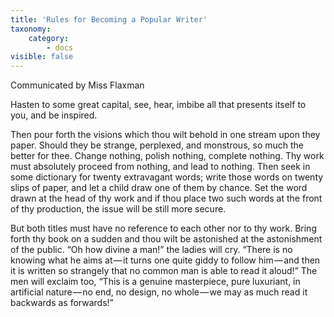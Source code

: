 ```yaml
---
title: 'Rules for Becoming a Popular Writer'
taxonomy:
    category:
        - docs
visible: false
---
```


<div class="author">Communicated by Miss Flaxman</div>

Hasten to some great capital, see, hear, imbibe all that presents itself to you, and be inspired.

Then pour forth the visions which thou wilt behold in one stream upon they paper. Should they be strange, perplexed, and monstrous, so much the better for thee. Change nothing, polish nothing, complete nothing. Thy work must absolutely proceed from nothing, and lead to nothing. Then seek in some dictionary for twenty extravagant words; write those words on twenty slips of paper, and let a child draw one of them by chance. Set the word drawn at the head of thy work and if thou place two such words at the front of thy production, the issue will be still more secure.

But both titles must have no reference to each other nor to thy work. Bring forth thy book on a sudden and thou wilt be astonished at the astonishment of the public. “Oh how divine a man!” the ladies will cry. “There is no knowing what he aims at — it turns one quite giddy to follow him — and then it is written so strangely that no common man is able to read it aloud!” The men will exclaim too, “This is a genuine masterpiece, pure luxuriant, in artificial nature — no end, no design, no whole — we may as much read it backwards as forwards!”